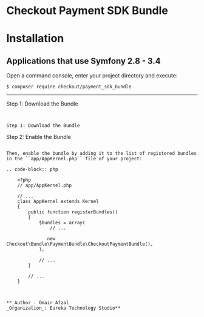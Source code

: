 
Checkout Payment SDK Bundle 
============




Installation
============

Applications that use Symfony 2.8 - 3.4
----------------------------------

Open a command console, enter your project directory and execute:



    $ composer require checkout/payment_sdk_bundle


----------------------------------------

Step 1: Download the Bundle
~~~~~~~~~~~~~~~~~~~~~~~~~~~


Step 1: Download the Bundle
~~~~~~~~~~~~~~~~~~~~~~~~~~~
Step 2: Enable the Bundle
~~~~~~~~~~~~~~~~~~~~~~~~~

Then, enable the bundle by adding it to the list of registered bundles
in the ``app/AppKernel.php`` file of your project:

.. code-block:: php

    <?php
    // app/AppKernel.php

    // ...
    class AppKernel extends Kernel
    {
        public function registerBundles()
        {
            $bundles = array(
                // ...

               new Checkout\Bundle\PaymentBundle\CheckoutPaymentBundle(),
            );

            // ...
        }

        // ...
    }



**_Author_: Omair Afzal
_Organization_: Eureka Technology Studio**

